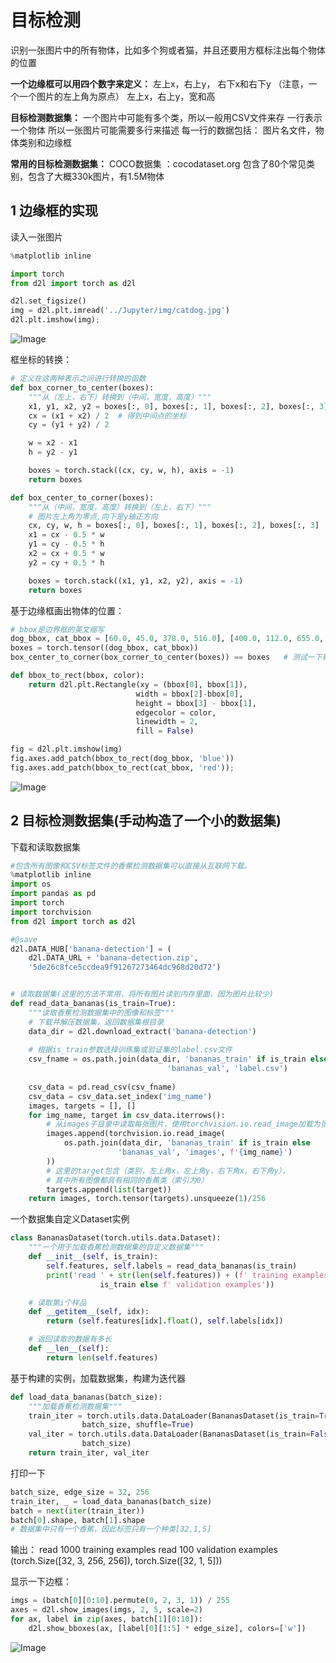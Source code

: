 # 目标检测
识别一张图片中的所有物体，比如多个狗或者猫，并且还要用方框标注出每个物体的位置

**一个边缘框可以用四个数字来定义：**
左上x，右上y， 右下x和右下y   （注意，一个一个图片的左上角为原点）
左上x，右上y，宽和高

**目标检测数据集：**
一个图片中可能有多个类，所以一般用CSV文件来存
一行表示一个物体
所以一张图片可能需要多行来描述
每一行的数据包括：
图片名文件，物体类别和边缘框

**常用的目标检测数据集：**
COCO数据集 ：cocodataset.org  包含了80个常见类别，包含了大概330k图片，有1.5M物体

## 1 边缘框的实现

读入一张图片
```python
%matplotlib inline

import torch
from d2l import torch as d2l

d2l.set_figsize()
img = d2l.plt.imread('../Jupyter/img/catdog.jpg')
d2l.plt.imshow(img);
```

![Image](https://github.com/user-attachments/assets/1c5be667-5caa-4f8d-a72c-840b7fab2622)

框坐标的转换：
```python
# 定义在这两种表示之间进行转换的函数
def box_corner_to_center(boxes):
    """从（左上，右下）转换到（中间，宽度，高度）"""
    x1, y1, x2, y2 = boxes[:, 0], boxes[:, 1], boxes[:, 2], boxes[:, 3]
    cx = (x1 + x2) / 2  # 得到中间点的坐标
    cy = (y1 + y2) / 2

    w = x2 - x1
    h = y2 - y1

    boxes = torch.stack((cx, cy, w, h), axis = -1)
    return boxes

def box_center_to_corner(boxes):
    """从（中间，宽度，高度）转换到（左上，右下）"""
    # 图片左上角为零点,向下是y轴正方向
    cx, cy, w, h = boxes[:, 0], boxes[:, 1], boxes[:, 2], boxes[:, 3]
    x1 = cx - 0.5 * w
    y1 = cy - 0.5 * h
    x2 = cx + 0.5 * w
    y2 = cy + 0.5 * h 

    boxes = torch.stack((x1, y1, x2, y2), axis = -1)
    return boxes
```
基于边缘框画出物体的位置：

```python
# bbox是边界框的英文缩写
dog_bbox, cat_bbox = [60.0, 45.0, 378.0, 516.0], [400.0, 112.0, 655.0, 493.0]
boxes = torch.tensor((dog_bbox, cat_bbox))
box_center_to_corner(box_corner_to_center(boxes)) == boxes   # 测试一下转换函数

def bbox_to_rect(bbox, color):
    return d2l.plt.Rectangle(xy = (bbox[0], bbox[1]),
                            width = bbox[2]-bbox[0],
                            height = bbox[3] - bbox[1],
                            edgecolor = color,
                            linewidth = 2,
                            fill = False)

fig = d2l.plt.imshow(img)
fig.axes.add_patch(bbox_to_rect(dog_bbox, 'blue'))
fig.axes.add_patch(bbox_to_rect(cat_bbox, 'red'));
```

![Image](https://github.com/user-attachments/assets/5f242be6-b3b6-4fac-bf2c-b66f24d3cb6f)

## 2 目标检测数据集(手动构造了一个小的数据集)

下载和读取数据集

```python
#包含所有图像和CSV标签文件的香蕉检测数据集可以直接从互联网下载。
%matplotlib inline
import os
import pandas as pd
import torch
import torchvision
from d2l import torch as d2l

#@save
d2l.DATA_HUB['banana-detection'] = (
    d2l.DATA_URL + 'banana-detection.zip',
    '5de26c8fce5ccdea9f91267273464dc968d20d72')


# 读取数据集(这里的方法不常用，将所有图片读到内存里面，因为图片比较少)
def read_data_bananas(is_train=True):
    """读取香蕉检测数据集中的图像和标签"""
    # 下载并解压数据集，返回数据集根目录
    data_dir = d2l.download_extract('banana-detection') 
    
    # 根据is_train参数选择训练集或验证集的label.csv文件
    csv_fname = os.path.join(data_dir, 'bananas_train' if is_train else 
                                   'bananas_val', 'label.csv') 
    
    csv_data = pd.read_csv(csv_fname)
    csv_data = csv_data.set_index('img_name')
    images, targets = [], []
    for img_name, target in csv_data.iterrows():
        # 从images子目录中读取每张图片，使用torchvision.io.read_image加载为张量。
        images.append(torchvision.io.read_image(
            os.path.join(data_dir, 'bananas_train' if is_train else
                        'bananas_val', 'images', f'{img_name}')
        ))
        # 这里的target包含（类别，左上角x，左上角y，右下角x，右下角y），
        # 其中所有图像都具有相同的香蕉类（索引为0）
        targets.append(list(target))
    return images, torch.tensor(targets).unsqueeze(1)/256
```

一个数据集自定义Dataset实例

```python
class BananasDataset(torch.utils.data.Dataset):
    """一个用于加载香蕉检测数据集的自定义数据集"""
    def __init__(self, is_train):
        self.features, self.labels = read_data_bananas(is_train)
        print('read ' + str(len(self.features)) + (f' training examples' if
                    is_train else f' validation examples'))

    # 读取第i个样品
    def __getitem__(self, idx):
        return (self.features[idx].float(), self.labels[idx])

    # 返回读取的数据有多长
    def __len__(self):
        return len(self.features)
```

基于构建的实例，加载数据集，构建为迭代器

```python
def load_data_bananas(batch_size):
    """加载香蕉检测数据集"""
    train_iter = torch.utils.data.DataLoader(BananasDataset(is_train=True),
                batch_size, shuffle=True)
    val_iter = torch.utils.data.DataLoader(BananasDataset(is_train=False),
                batch_size)
    return train_iter, val_iter
```

打印一下

```python
batch_size, edge_size = 32, 256
train_iter, _ = load_data_bananas(batch_size)
batch = next(iter(train_iter))
batch[0].shape, batch[1].shape
# 数据集中只有一个香蕉，因此标签只有一个种类[32,1,5]
```

输出：
read 1000 training examples
read 100 validation examples
(torch.Size([32, 3, 256, 256]), torch.Size([32, 1, 5]))

显示一下边框：

```python
imgs = (batch[0][0:10].permute(0, 2, 3, 1)) / 255
axes = d2l.show_images(imgs, 2, 5, scale=2)
for ax, label in zip(axes, batch[1][0:10]):
    d2l.show_bboxes(ax, [label[0][1:5] * edge_size], colors=['w'])
```

![Image](https://github.com/user-attachments/assets/abaa7bf9-c66f-4136-aca3-a5252794a9c4)

